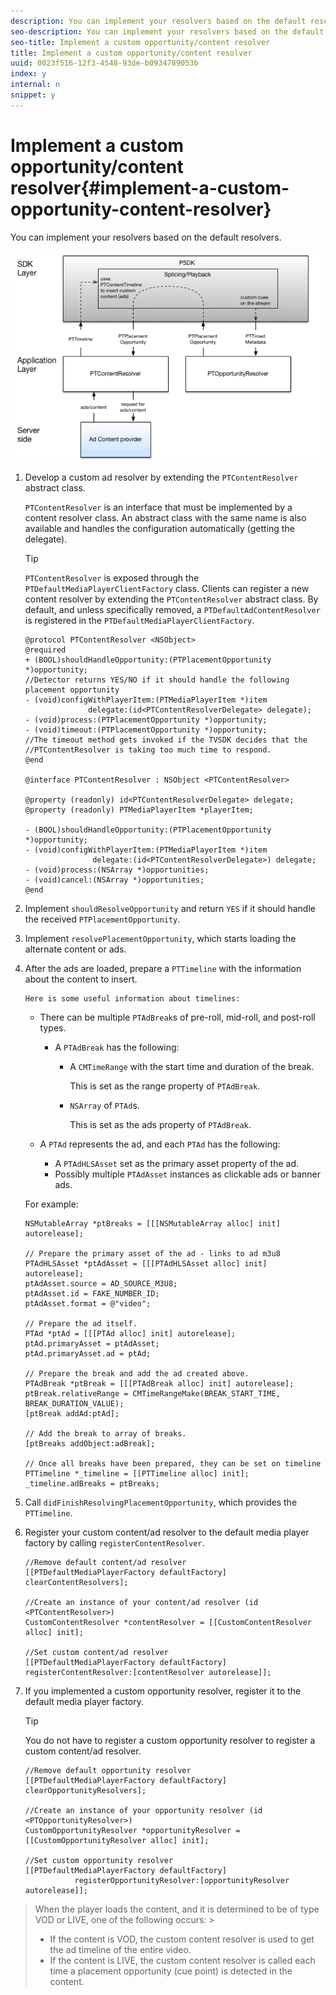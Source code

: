 ```yaml
---
description: You can implement your resolvers based on the default resolvers.
seo-description: You can implement your resolvers based on the default resolvers.
seo-title: Implement a custom opportunity/content resolver
title: Implement a custom opportunity/content resolver
uuid: 0023f516-12f3-4548-93de-b0934789053b
index: y
internal: n
snippet: y
---
```


# Implement a custom opportunity/content resolver{#implement-a-custom-opportunity-content-resolver}

You can implement your resolvers based on the default resolvers.

<!--<a id="fig_CC41E2A66BDB4115821F33737B46A09B"></a>-->

![](assets/ios_psdk_content_resolver.png)

1. Develop a custom ad resolver by extending the `PTContentResolver` abstract class.

   `PTContentResolver` is an interface that must be implemented by a content resolver class. An abstract class with the same name is also available and handles the configuration automatically (getting the delegate). 

   >[!TIP]
   >
   >`PTContentResolver` is exposed through the `PTDefaultMediaPlayerClientFactory` class. Clients can register a new content resolver by extending the `PTContentResolver` abstract class. By default, and unless specifically removed, a `PTDefaultAdContentResolver` is registered in the `PTDefaultMediaPlayerClientFactory`.

   ```
   @protocol PTContentResolver <NSObject> 
   @required 
   + (BOOL)shouldHandleOpportunity:(PTPlacementOpportunity *)opportunity;  
   //Detector returns YES/NO if it should handle the following placement opportunity 
   - (void)configWithPlayerItem:(PTMediaPlayerItem *)item  
                 delegate:(id<PTContentResolverDelegate> delegate); 
   - (void)process:(PTPlacementOpportunity *)opportunity; 
   - (void)timeout:(PTPlacementOpportunity *)opportunity;  
   //The timeout method gets invoked if the TVSDK decides that the  
   //PTContentResolver is taking too much time to respond. 
   @end 
     
   @interface PTContentResolver : NSObject <PTContentResolver> 
     
   @property (readonly) id<PTContentResolverDelegate> delegate; 
   @property (readonly) PTMediaPlayerItem *playerItem; 
     
   - (BOOL)shouldHandleOpportunity:(PTPlacementOpportunity *)opportunity; 
   - (void)configWithPlayerItem:(PTMediaPlayerItem *)item  
                  delegate:(id<PTContentResolverDelegate>) delegate; 
   - (void)process:(NSArray *)opportunities; 
   - (void)cancel:(NSArray *)opportunities; 
   @end
   ```

1. Implement `shouldResolveOpportunity` and return `YES` if it should handle the received `PTPlacementOpportunity`.
1. Implement `resolvePlacementOpportunity`, which starts loading the alternate content or ads.
1. After the ads are loaded, prepare a `PTTimeline` with the information about the content to insert.

       Here is some useful information about timelines:

    * There can be multiple `PTAdBreak`s of pre-roll, mid-roll, and post-roll types.

        * A `PTAdBreak` has the following:

            * A `CMTimeRange` with the start time and duration of the break.

              This is set as the range property of `PTAdBreak`. 
            
            * `NSArray` of `PTAd`s.

              This is set as the ads property of `PTAdBreak`.

    * A `PTAd` represents the ad, and each `PTAd` has the following:

        * A `PTAdHLSAsset` set as the primary asset property of the ad. 
        * Possibly multiple `PTAdAsset` instances as clickable ads or banner ads.

   For example: 

   ```
   NSMutableArray *ptBreaks = [[[NSMutableArray alloc] init] autorelease]; 
      
   // Prepare the primary asset of the ad - links to ad m3u8 
   PTAdHLSAsset *ptAdAsset = [[[PTAdHLSAsset alloc] init] autorelease]; 
   ptAdAsset.source = AD_SOURCE_M3U8; 
   ptAdAsset.id = FAKE_NUMBER_ID; 
   ptAdAsset.format = @"video"; 
      
   // Prepare the ad itself. 
   PTAd *ptAd = [[[PTAd alloc] init] autorelease]; 
   ptAd.primaryAsset = ptAdAsset; 
   ptAd.primaryAsset.ad = ptAd; 
      
   // Prepare the break and add the ad created above. 
   PTAdBreak *ptBreak = [[[PTAdBreak alloc] init] autorelease]; 
   ptBreak.relativeRange = CMTimeRangeMake(BREAK_START_TIME, BREAK_DURATION_VALUE); 
   [ptBreak addAd:ptAd]; 
      
   // Add the break to array of breaks. 
   [ptBreaks addObject:adBreak]; 
      
   // Once all breaks have been prepared, they can be set on timeline 
   PTTimeline *_timeline = [[PTTimeline alloc] init]; 
   _timeline.adBreaks = ptBreaks;
   ```

1. Call `didFinishResolvingPlacementOpportunity`, which provides the `PTTimeline`.
1. Register your custom content/ad resolver to the default media player factory by calling `registerContentResolver`.

   ```
   //Remove default content/ad resolver 
   [[PTDefaultMediaPlayerFactory defaultFactory] clearContentResolvers]; 
     
   //Create an instance of your content/ad resolver (id <PTContentResolver>) 
   CustomContentResolver *contentResolver = [[CustomContentResolver alloc] init]; 
     
   //Set custom content/ad resolver 
   [[PTDefaultMediaPlayerFactory defaultFactory] registerContentResolver:[contentResolver autorelease]];
   ```

1. If you implemented a custom opportunity resolver, register it to the default media player factory.

   >[!TIP]
   >
   >You do not have to register a custom opportunity resolver to register a custom content/ad resolver.

   ```
   //Remove default opportunity resolver 
   [[PTDefaultMediaPlayerFactory defaultFactory] clearOpportunityResolvers]; 
     
   //Create an instance of your opportunity resolver (id <PTOpportunityResolver>) 
   CustomOpportunityResolver *opportunityResolver = [[CustomOpportunityResolver alloc] init]; 
     
   //Set custom opportunity resolver 
   [[PTDefaultMediaPlayerFactory defaultFactory]  
              registerOpportunityResolver:[opportunityResolver autorelease]];
   ```

>When the player loads the content, and it is determined to be of type VOD or LIVE, one of the following occurs: >
>* If the content is VOD, the custom content resolver is used to get the ad timeline of the entire video. 
>* If the content is LIVE, the custom content resolver is called each time a placement opportunity (cue point) is detected in the content. 
>
